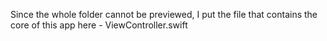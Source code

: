 Since the whole folder cannot be previewed, I put the file that contains the core of this app
here - ViewController.swift

